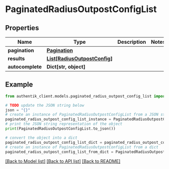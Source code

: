 # PaginatedRadiusOutpostConfigList


## Properties

Name | Type | Description | Notes
------------ | ------------- | ------------- | -------------
**pagination** | [**Pagination**](Pagination.md) |  | 
**results** | [**List[RadiusOutpostConfig]**](RadiusOutpostConfig.md) |  | 
**autocomplete** | **Dict[str, object]** |  | 

## Example

```python
from authentik_client.models.paginated_radius_outpost_config_list import PaginatedRadiusOutpostConfigList

# TODO update the JSON string below
json = "{}"
# create an instance of PaginatedRadiusOutpostConfigList from a JSON string
paginated_radius_outpost_config_list_instance = PaginatedRadiusOutpostConfigList.from_json(json)
# print the JSON string representation of the object
print(PaginatedRadiusOutpostConfigList.to_json())

# convert the object into a dict
paginated_radius_outpost_config_list_dict = paginated_radius_outpost_config_list_instance.to_dict()
# create an instance of PaginatedRadiusOutpostConfigList from a dict
paginated_radius_outpost_config_list_from_dict = PaginatedRadiusOutpostConfigList.from_dict(paginated_radius_outpost_config_list_dict)
```
[[Back to Model list]](../README.md#documentation-for-models) [[Back to API list]](../README.md#documentation-for-api-endpoints) [[Back to README]](../README.md)


